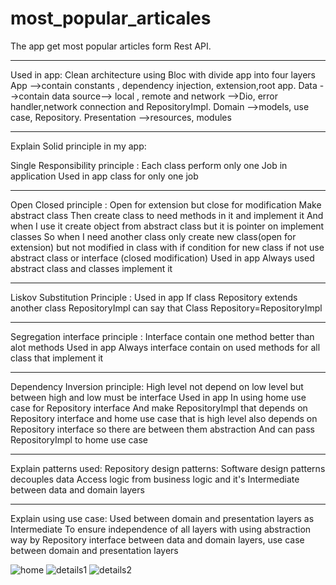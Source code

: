 # most_popular_articales


The app get most popular articles form Rest API.
______________
Used in app:
Clean architecture using Bloc with divide app into four layers
App -->contain constants , dependency injection, extension,root app.
Data -->contain data source--> local , remote and network -->Dio, error handler,network connection and RepositoryImpl.
Domain -->models, use case, Repository.
Presentation -->resources, modules
___________________________________
Explain Solid principle in my app:

Single Responsibility principle :
Each class perform only one Job in application
Used in app class for only one job
__________
Open Closed principle :
Open for extension but close for modification
Make abstract class
Then create class to need methods in it and implement it
And when I use it create object from abstract class but it is pointer on implement classes
So when I need another class only create new class(open for extension) but not modified in class 
with if condition for new class if not use abstract class or interface (closed modification)
Used in app
Always used abstract class and classes implement it
__________
Liskov Substitution Principle :
Used in app
If class Repository extends another class RepositoryImpl can say that
Class Repository=RepositoryImpl
___________
Segregation interface principle :
Interface contain one method better than alot methods
Used in app
Always interface contain on used methods for all class that implement it
____________
Dependency Inversion principle:
High level not depend on low level but between high and low must be interface
Used in app
In using home use case for Repository interface
And make RepositoryImpl that depends on Repository interface and 
home use case that is high level also depends on Repository interface so there are between them abstraction
And can pass RepositoryImpl to home use case
___________________________________
Explain patterns used:
Repository design patterns:
Software design patterns decouples data Access logic from business logic and
it's Intermediate  between data and domain layers
___________________________________
Explain using use case:
Used between domain and presentation layers as Intermediate
To ensure independence of all layers with using abstraction way by Repository interface between data and
domain layers, use case between domain and presentation layers



![home](https://github.com/fadyZaherEng/PoPular_Articles/assets/60519197/e6a8073f-be68-457f-a493-51d1991b547c)
![details1](https://github.com/fadyZaherEng/PoPular_Articles/assets/60519197/38cc62d9-13f2-48c1-ba24-67a35f0e9454)
![details2](https://github.com/fadyZaherEng/PoPular_Articles/assets/60519197/9b4e8d29-6f74-482a-8ed4-1354a92c0c59)


